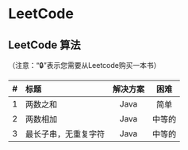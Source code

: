 # LeetCode
## LeetCode 算法
<p>（注意：“🔒”表示您需要从Leetcode购买一本书）</p>

| # | 标题 | 解决方案 | 困难 |
| :- | :- | :-: | :-: |
| 1 | 两数之和 | Java | 简单 |
| 2 | 两数相加 | Java | 中等的 |
| 3 | 最长子串，无重复字符 | Java | 中等的 |